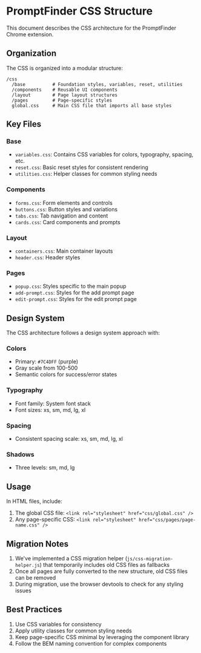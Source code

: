 # PromptFinder CSS Structure

This document describes the CSS architecture for the PromptFinder Chrome extension.

## Organization

The CSS is organized into a modular structure:

```
/css
  /base          # Foundation styles, variables, reset, utilities
  /components    # Reusable UI components
  /layout        # Page layout structures
  /pages         # Page-specific styles
  global.css     # Main CSS file that imports all base styles
```

## Key Files

### Base

- `variables.css`: Contains CSS variables for colors, typography, spacing, etc.
- `reset.css`: Basic reset styles for consistent rendering
- `utilities.css`: Helper classes for common styling needs

### Components

- `forms.css`: Form elements and controls
- `buttons.css`: Button styles and variations
- `tabs.css`: Tab navigation and content
- `cards.css`: Card components and prompts

### Layout

- `containers.css`: Main container layouts
- `header.css`: Header styles

### Pages

- `popup.css`: Styles specific to the main popup
- `add-prompt.css`: Styles for the add prompt page
- `edit-prompt.css`: Styles for the edit prompt page

## Design System

The CSS architecture follows a design system approach with:

### Colors

- Primary: `#7C4DFF` (purple)
- Gray scale from 100-500
- Semantic colors for success/error states

### Typography

- Font family: System font stack
- Font sizes: xs, sm, md, lg, xl

### Spacing

- Consistent spacing scale: xs, sm, md, lg, xl

### Shadows

- Three levels: sm, md, lg

## Usage

In HTML files, include:

1. The global CSS file: `<link rel="stylesheet" href="css/global.css" />`
2. Any page-specific CSS: `<link rel="stylesheet" href="css/pages/page-name.css" />`

## Migration Notes

1. We've implemented a CSS migration helper (`js/css-migration-helper.js`) that temporarily includes old CSS files as fallbacks
2. Once all pages are fully converted to the new structure, old CSS files can be removed
3. During migration, use the browser devtools to check for any styling issues

## Best Practices

1. Use CSS variables for consistency
2. Apply utility classes for common styling needs
3. Keep page-specific CSS minimal by leveraging the component library
4. Follow the BEM naming convention for complex components
